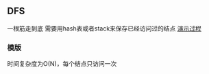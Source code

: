 
## DFS
一根筋走到底
需要用hash表或者stack来保存已经访问过的结点
[演示过程](http://www.cs.usfca.edu/~galles/visualization/DFS.html)

### 模版


时间复杂度为O(N)，每个结点只访问一次